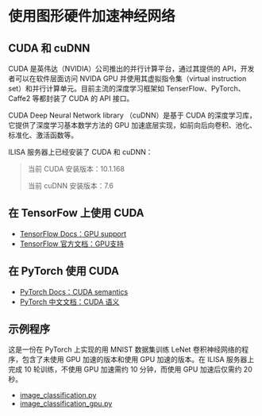 # 使用图形硬件加速神经网络



## CUDA 和  cuDNN

CUDA 是英伟达（NVIDIA）公司推出的并行计算平台，通过其提供的 API，开发者可以在软件层面访问 NVIDA GPU 并使用其虚拟指令集（virtual instruction set）和并行计算单元。目前主流的深度学习框架如 TenserFlow、PyTorch、Caffe2 等都封装了 CUDA 的 API 接口。

CUDA Deep Neural Network library （cuDNN）是基于 CUDA 的深度学习库，它提供了深度学习基本数学方法的 GPU 加速底层实现，如前向后向卷积、池化、标准化、激活函数等。

ILISA 服务器上已经安装了 CUDA 和 cuDNN：

> 当前 CUDA 安装版本：10.1.168
>
> 当前 cuDNN 安装版本：7.6



## 在 TensorFow 上使用  CUDA

* [TensorFlow Docs：GPU support](https://www.tensorflow.org/install/gpu)
* [TensorFlow 官方文档：GPU支持 ](https://www.tensorflow.org/install/gpu?hl=zh_cn)



## 在 PyTorch 使用  CUDA

* [PyTorch Docs：CUDA semantics](https://pytorch.org/docs/stable/notes/cuda.html)
* [PyTorch 中文文档：CUDA 语义](https://pytorch-cn.readthedocs.io/zh/latest/notes/cuda/)



## 示例程序

这是一份在 PyTorch 上实现的用 MNIST 数据集训练 LeNet 卷积神经网络的程序，包含了未使用 GPU 加速的版本和使用 GPU 加速的版本。在 ILISA 服务器上完成 10 轮训练，不使用 GPU 加速需约 10 分钟，而使用 GPU 加速后仅需约 20 秒。

* [image_classification.py](./codes/image_classification.py)
* [image_classification_gpu.py](./codes/image_classification_gpu.py)